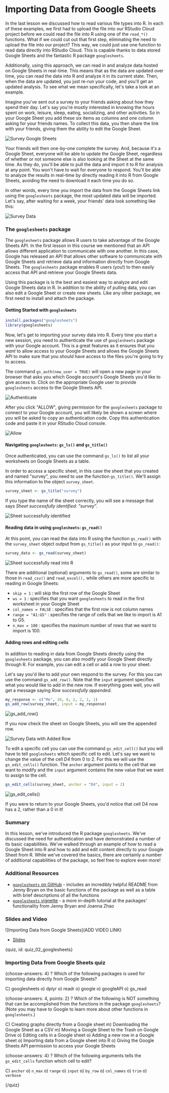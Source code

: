# Importing Data from Google Sheets

In the last lesson we discussed how to read various file types into R. In each of these examples, we first had to upload the file into our RStudio Cloud project before we could read the file into R using one of the `read_*()` functions. What if we could cut out that first step, eliminating the need to upload the file into our project? This way, we could just use one function to read data directly into RStudio Cloud. This is capable thanks to data stored Google Sheets and the fantastic R package `googlesheets`.

Additionally, using this approach, we can read in and analyze data hosted on Google Sheets in real-time. This means that as the data are updated over time, you can read the data into R and analyze it in its current state. Then, when the data are updated, you just re-run your code, and you'll get an updated analysis. To see what we mean specifically, let's take a look at an example.

Imagine you've sent out a survey to your friends asking about how they spend their day. Let's say you're mostly interested in knowing the hours spent on work, leisure, sleep, eating, socializing, and other activities. So in your Google Sheet you add these six items as columns and one column asking for your friends names. To collect this data, you then share the link with your friends, giving them the ability to edit the Google Sheet. 

![Survey Google Sheets](images/02_googlesheets/02_data_googlesheets-1.png)

Your friends will then one-by-one complete the survey. And, because it's a Google Sheet, everyone will be able to update the Google Sheet, regardless of whether or not someone else is also looking at the Sheet at the same time. As they do, you'll be able to pull the data and import it to R for analysis at any point. You won't have to wait for everyone to respond. You'll be able to analyze the results in real-time by directly reading it into R from Google Sheets, avoiding  the need to download it each time you do so. 

In other words, every time you import the data from the Google Sheets link using the `googlesheets` package, the most updated data will be imported. Let's say, after waiting for a week, your friends' data look something like this:

![Survey Data](images/02_googlesheets/02_data_googlesheets-2.png)

### The `googlesheets` package

The `googlesheets` package allows R users to take advantage of the Google Sheets API. In the first lesson in this course we mentioned that an API allows different application to communicate with one another. In this case, Google has released an API that allows other software to communicate with Google Sheets and retrieve data and information directly from Google Sheets. The `googlesheets` package enables R users (you!) to then easily access that API and retrieve your Google Sheets data. 

Using this package is is the best and easiest way to analyze and edit Google Sheets data in R. In addition to the ability of pulling data, you can also edit a Google Sheet or create new sheets. Like any other package, we first need to install and attach the package. 

#### Getting Started with `googlesheets`

```r
install.packages("googlesheets")
library(googlesheets)
```

Now, let's get to importing your survey data into R. Every time you start a new session, you need to authenticate the use of `googlesheets` package with your Google account. This is a great features as it ensures that you *want* to allow access to your Google Sheets and allows the Google Sheets API to make sure that you *should* have access to the files you're going to try to access.

The command `gs_auth(new_user = TRUE)` will open a new page in your browser that asks you which Google account's Google Sheets you'd like to give access to. Click on the appropriate Google user to provide `googlesheets` access to the Google Sheets API.

![Authenticate](images/02_googlesheets/02_data_googlesheets-4.png)

After you click "ALLOW", giving permission for the `googlesheets` package to connect to your Google account, you will likely be shown a screen where you will be asked to copy an authentication code. Copy this authentication code and paste it in your RStudio Cloud console.

![Allow](images/02_googlesheets/02_data_googlesheets-5.png)

#### Navigating `googlesheets`: `gs_ls()` and `gs_title()`

Once authenticated, you can use the command `gs_ls()` to list all your worksheets on Google Sheets as a table.

In order to access a specific sheet, in this case the sheet that you created and named "survey", you need to use the function `gs_title()`. We'll assign this information to the object `survey_sheet`.

```r
survey_sheet <- gs_title("survey")
```

If you type the name of the sheet correctly, you will see a message that says *Sheet successfully identified: "survey"*. 

![Sheet successfully identified](images/02_googlesheets/02_data_googlesheets-7.png)


#### Reading data in using `googlesheets`: `gs_read()`

At this point, you can read the data into R using the function `gs_read()` with the `survey_sheet` object output from `gs_title()` as your input to `gs_read()`:

```r
survey_data <- gs_read(survey_sheet)
```

![Sheet successfully read into R](images/02_googlesheets/02_data_googlesheets-8.png)

There are additional (optional) arguments to `gs_read()`, some are similar to those in `read_csv()` and `read_excel(),` while others are more specific to reading in Google Sheets:

* `skip = 1` : will skip the first row of the Google Sheet
* `ws = 1` : specifies that you want `googlesheets` to read in the first worksheet in your Google Sheet
* `col_names = FALSE` : specifies that the first row is not column names
* `range = "A1:G5"` : specifies the range of cells that we like to import is A1 to G5. 
* `n_max = 100` : specifies the maximum number of rows that we want to import is 100.

#### Adding rows and editing cells

In addition to reading in data from Google Sheets directly using the `googlesheets` package, you can also modify your Google Sheet directly through R. For example, you can edit a cell or add a row to your sheet. 

Let's say you'd like to add your own respond to the survey. For this you can use the command `gs_add_row()`. Note that the `input` argument specifies what you would like to add in the new row. If everything goes well, you will get a message saying *Row successfully appended*. 

```r
my_response <- c("Me", 10, 8, 2, 2, 1, 1)
gs_add_row(survey_sheet, input = my_response)
```

![`gs_add_row()`](images/02_googlesheets/02_data_googlesheets-10.png)


If you now check the sheet on Google Sheets, you will see the appended row.

![Survey Data with Added Row](images/02_googlesheets/02_data_googlesheets-11.png)


To edit a specific cell you can use the command `gs_edit_cell()` but you will have to tell `googlesheets` which specific cell to edit. Let's say we want to change the value of the cell *D4* from 0 to 2. For this we will use the `gs_edit_cells()` function. The `anchor` argument points to the cell that we want to modify and the `input` argument contains the new value that we want to assign to the cell.

```r
gs_edit_cells(survey_sheet, anchor = "D4", input = 2)
```

![`gs_edit_cells()`](images/02_googlesheets/02_data_googlesheets-12.png)

If you were to return to your Google Sheets, you'd notice that cell D4 now has a 2, rather than a 0 in it!

### Summary

In this lesson, we've introduced the R package `googlesheets`. We've discussed the need for authentication and have demonstrated a number of its basic capabilities. We've walked through an example of how to read a Google Sheet into R and how to add and edit content directly to your Google Sheet from R. While we've covered the basics, there are certainly a number of additional capabilities of the package, so feel free to explore even more! 

### Additional Resources

* [`googlesheets` on GitHub](https://github.com/jennybc/googlesheets) - includes an incredibly helpful README from Jenny Bryan on the basic functions of the package as well as a table with brief descriptions of all the functions
* [`googlesheets` vignette](https://cran.r-project.org/web/packages/googlesheets/vignettes/basic-usage.html) - a more in-depth tutorial at the packages' functionality from Jenny Bryan and Joanna Zhao

 
### Slides and Video

![Importing Data from Google Sheets](ADD VIDEO LINK)

* [Slides](https://docs.google.com/presentation/d/1BtZv6mbC0ufQASlkWjdnXY1MQKVsC3Mo0rGmzfMadyA/edit?usp=sharing)

{quiz, id: quiz_02_googlesheets}

### Importing Data from Google Sheets quiz

{choose-answers: 4}
? Which of the following packages is used for importing data directly from Google Sheets?

C) googlesheets
o) dplyr
o) readr
o) google
o) googleAPI
o) gs_read

{choose-answers: 4, points: 2}
? Which of the following is NOT something that can be accomplished from the functions in the package `googlesheets`? (Note you may have to Google to learn more about other functions in `googlesheets`.)

C) Creating graphs directly from a Google sheet
m) Downloading the Google Sheet as a CSV
m) Moving a Google Sheet to the Trash on Google Drive
o) Editing cells in a Google sheet
o) Adding a new row in a Google sheet
o) Importing data from a Google sheet into R
o) Giving the Google Sheets API permission to access your Google Sheets

{choose-answers: 4}
? Which of the following arguments tells the `gs_edit_cells` function which cell to edit?

C) `anchor`
o) `n_max`
o) `range`
o) `input`
o) `by_row`
o) `col_names`
o) `trim`
o) `verbose`


{/quiz}